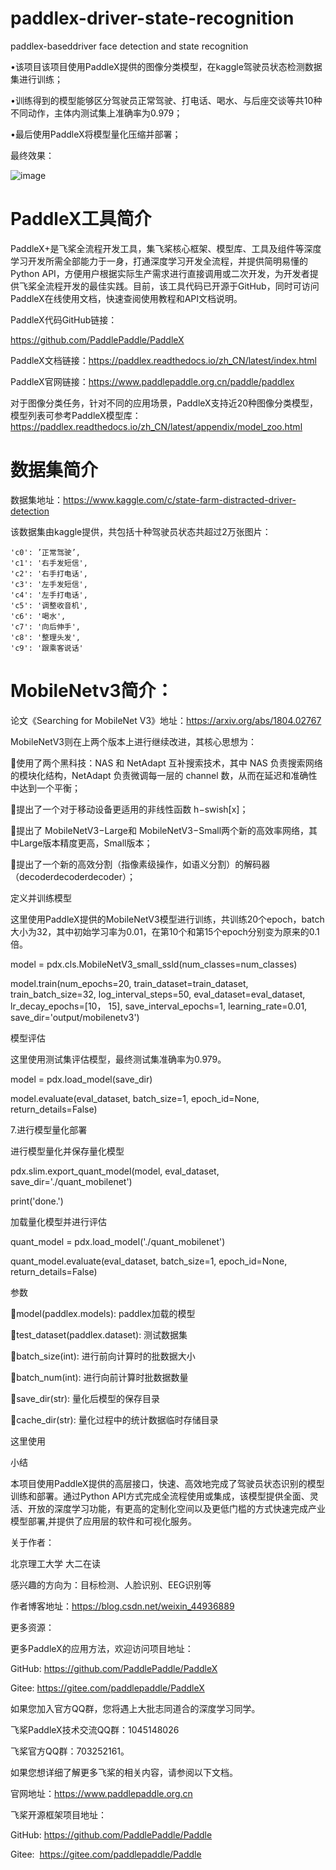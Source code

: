 # paddlex-driver-state-recognition

paddlex-baseddriver face detection and state recognition

•该项目该项目使用PaddleX提供的图像分类模型，在kaggle驾驶员状态检测数据集进行训练；

•训练得到的模型能够区分驾驶员正常驾驶、打电话、喝水、与后座交谈等共10种不同动作，主体内测试集上准确率为0.979；

•最后使用PaddleX将模型量化压缩并部署；

最终效果：

![image](https://github.com/Sharpiless/paddlex-driver-state-recognition/blob/master/QQ%E6%88%AA%E5%9B%BE20200602234019.jpg)

# PaddleX工具简介

PaddleX+是飞桨全流程开发工具，集飞桨核心框架、模型库、工具及组件等深度学习开发所需全部能力于一身，打通深度学习开发全流程，并提供简明易懂的Python API，方便用户根据实际生产需求进行直接调用或二次开发，为开发者提供飞桨全流程开发的最佳实践。目前，该工具代码已开源于GitHub，同时可访问PaddleX在线使用文档，快速查阅使用教程和API文档说明。

PaddleX代码GitHub链接：

https://github.com/PaddlePaddle/PaddleX

PaddleX文档链接：https://paddlex.readthedocs.io/zh_CN/latest/index.html

PaddleX官网链接：https://www.paddlepaddle.org.cn/paddle/paddlex


对于图像分类任务，针对不同的应用场景，PaddleX支持近20种图像分类模型，模型列表可参考PaddleX模型库：https://paddlex.readthedocs.io/zh_CN/latest/appendix/model_zoo.html

# 数据集简介

数据集地址：https://www.kaggle.com/c/state-farm-distracted-driver-detection

该数据集由kaggle提供，共包括十种驾驶员状态共超过2万张图片：

    'c0': ’正常驾驶’,
    'c1': '右手发短信',
    'c2': '右手打电话',   
    'c3': '左手发短信',    
    'c4': '左手打电话',    
    'c5': '调整收音机',    
    'c6': '喝水',    
    'c7': '向后伸手',    
    'c8': '整理头发',    
    'c9': '跟乘客说话'

# MobileNetv3简介：

论文《Searching for MobileNet V3》地址：https://arxiv.org/abs/1804.02767

MobileNetV3则在上两个版本上进行继续改进，其核心思想为：

使用了两个黑科技：NAS 和 NetAdapt 互补搜索技术，其中 NAS 负责搜索网络的模块化结构，NetAdapt 负责微调每一层的 channel 数，从而在延迟和准确性中达到一个平衡；

提出了一个对于移动设备更适用的非线性函数 h−swish[x]；

提出了 MobileNetV3−Large和 MobileNetV3−Small两个新的高效率网络，其中Large版本精度更高，Small版本；

提出了一个新的高效分割（指像素级操作，如语义分割）的解码器（decoderdecoderdecoder）；


定义并训练模型

这里使用PaddleX提供的MobileNetV3模型进行训练，共训练20个epoch，batch大小为32，其中初始学习率为0.01，在第10个和第15个epoch分别变为原来的0.1倍。

model = pdx.cls.MobileNetV3_small_ssld(num_classes=num_classes) 

model.train(num_epochs=20, train_dataset=train_dataset, train_batch_size=32, log_interval_steps=50, eval_dataset=eval_dataset, lr_decay_epochs=[10， 15], save_interval_epochs=1, learning_rate=0.01, save_dir='output/mobilenetv3')


模型评估

这里使用测试集评估模型，最终测试集准确率为0.979。

model = pdx.load_model(save_dir)

model.evaluate(eval_dataset, batch_size=1, epoch_id=None, return_details=False)

7.进行模型量化部署

进行模型量化并保存量化模型

pdx.slim.export_quant_model(model, eval_dataset, save_dir='./quant_mobilenet')

print('done.')


加载量化模型并进行评估

quant_model = pdx.load_model('./quant_mobilenet')

quant_model.evaluate(eval_dataset, batch_size=1, epoch_id=None, return_details=False)

参数

model(paddlex.models): paddlex加载的模型

test_dataset(paddlex.dataset): 测试数据集

batch_size(int): 进行前向计算时的批数据大小

batch_num(int): 进行向前计算时批数据数量

save_dir(str): 量化后模型的保存目录

cache_dir(str): 量化过程中的统计数据临时存储目录

这里使用

小结

本项目使用PaddleX提供的高层接口，快速、高效地完成了驾驶员状态识别的模型训练和部署。通过Python API方式完成全流程使用或集成，该模型提供全面、灵活、开放的深度学习功能，有更高的定制化空间以及更低门槛的方式快速完成产业模型部署,并提供了应用层的软件和可视化服务。


关于作者：

北京理工大学 大二在读

感兴趣的方向为：目标检测、人脸识别、EEG识别等

作者博客地址：https://blog.csdn.net/weixin_44936889

更多资源：

更多PaddleX的应用方法，欢迎访问项目地址：

GitHub: https://github.com/PaddlePaddle/PaddleX

Gitee: https://gitee.com/paddlepaddle/PaddleX

如果您加入官方QQ群，您将遇上大批志同道合的深度学习同学。

飞桨PaddleX技术交流QQ群：1045148026

飞桨官方QQ群：703252161。


如果您想详细了解更多飞桨的相关内容，请参阅以下文档。

官网地址：https://www.paddlepaddle.org.cn

飞桨开源框架项目地址：

GitHub: https://github.com/PaddlePaddle/Paddle

Gitee:  https://gitee.com/paddlepaddle/Paddle

